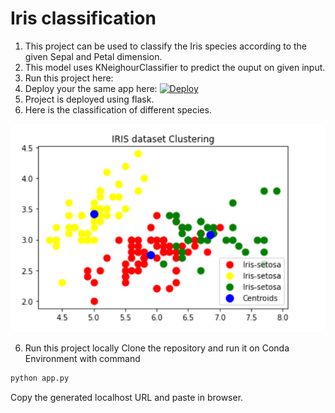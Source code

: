 # Iris classification
1. This project can be used to classify the Iris species according to the given Sepal and Petal dimension.
2. This model uses KNeighourClassifier to predict the ouput on given input.
3. Run this project here: 
4. Deploy your the same app here: [![Deploy](https://www.herokucdn.com/deploy/button.svg)](https://heroku.com/deploy)
5. Project is deployed using flask.
6. Here is the classification of different species.

![iris classification image](https://github.com/I-am-vishalmaurya/iris_classification/blob/master/iris_classification.png)

6. Run this project locally
  Clone the repository and run it on Conda Environment with command 
  ```Python
  python app.py
  ```
   Copy the generated localhost URL and paste in browser.
